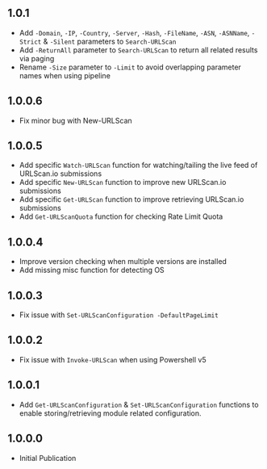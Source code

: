 ## 1.0.1
- Add `-Domain`, `-IP`, `-Country`, `-Server`, `-Hash`, `-FileName`, `-ASN`, `-ASNName`, `-Strict` & `-Silent` parameters to `Search-URLScan`
- Add `-ReturnAll` parameter to `Search-URLScan` to return all related results via paging
- Rename `-Size` parameter to `-Limit` to avoid overlapping parameter names when using pipeline

## 1.0.0.6
- Fix minor bug with New-URLScan

## 1.0.0.5
- Add specific `Watch-URLScan` function for watching/tailing the live feed of URLScan.io submissions
- Add specific `New-URLScan` function to improve new URLScan.io submissions
- Add specific `Get-URLScan` function to improve retrieving URLScan.io submissions
- Add `Get-URLScanQuota` function for checking Rate Limit Quota

## 1.0.0.4
- Improve version checking when multiple versions are installed
- Add missing misc function for detecting OS

## 1.0.0.3
- Fix issue with `Set-URLScanConfiguration -DefaultPageLimit`

## 1.0.0.2
- Fix issue with `Invoke-URLScan` when using Powershell v5

## 1.0.0.1
- Add `Get-URLScanConfiguration` & `Set-URLScanConfiguration` functions to enable storing/retrieving module related configuration.

## 1.0.0.0
- Initial Publication









